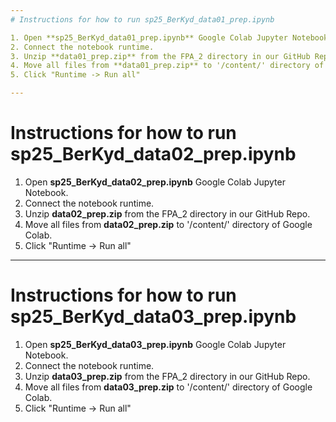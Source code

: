 ```yaml
---
# Instructions for how to run sp25_BerKyd_data01_prep.ipynb

1. Open **sp25_BerKyd_data01_prep.ipynb** Google Colab Jupyter Notebook.
2. Connect the notebook runtime.
3. Unzip **data01_prep.zip** from the FPA_2 directory in our GitHub Repo.
4. Move all files from **data01_prep.zip** to '/content/' directory of Google Colab.
5. Click "Runtime -> Run all"

--- 
```

# Instructions for how to run sp25_BerKyd_data02_prep.ipynb

1. Open **sp25_BerKyd_data02_prep.ipynb** Google Colab Jupyter Notebook.
2. Connect the notebook runtime.
3. Unzip **data02_prep.zip** from the FPA_2 directory in our GitHub Repo.
4. Move all files from **data02_prep.zip** to '/content/' directory of Google Colab.
5. Click "Runtime -> Run all"

---
# Instructions for how to run sp25_BerKyd_data03_prep.ipynb

1. Open **sp25_BerKyd_data03_prep.ipynb** Google Colab Jupyter Notebook.
2. Connect the notebook runtime.
3. Unzip **data03_prep.zip** from the FPA_2 directory in our GitHub Repo.
4. Move all files from **data03_prep.zip** to '/content/' directory of Google Colab.
5. Click "Runtime -> Run all"
